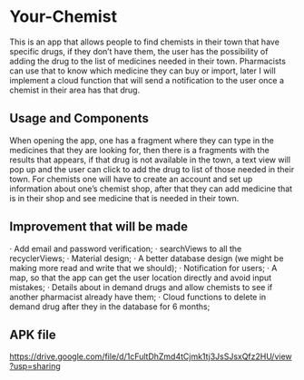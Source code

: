 # Your-Chemist
This is an app that allows people to find chemists in their town that have specific drugs, if they don’t have them, the user has the possibility of adding the drug to the list of medicines needed in their town. Pharmacists can use that to know which medicine they can buy or import, later I will implement a cloud function that will send a notification to the user once a chemist in their area has that drug.

## Usage and Components
When opening the app, one has a fragment where they can type in the medicines that they are looking for, then there is a fragments with the results that appears, if that drug is not available in the town, a text view will pop up and the user can click to add the drug to list of those needed in their town.
For chemists one will have to create an account and set up information about one’s chemist shop, after that they can add medicine that is in their shop and see medicine that is needed in their town.

## Improvement that will be made
·        Add email and password verification;
·        searchViews to all the recyclerViews;
·        Material design;
·        A better database design (we might be making more read and write that we should);
·        Notification for users;
·        A map, so that the app can get the user location directly and avoid input mistakes;
·        Details about in demand drugs and allow chemists to see if another pharmacist already have them;
·        Cloud functions to delete in demand drug after they in the database for 6 months;

## APK file
https://drive.google.com/file/d/1cFultDhZmd4tCjmk1tj3JsSJsxQfz2HU/view?usp=sharing
